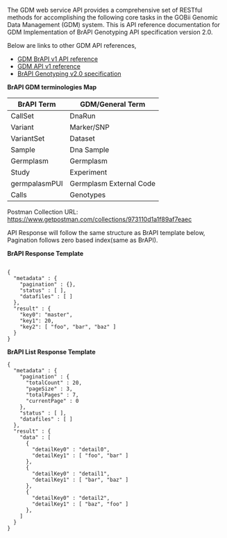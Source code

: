 The GDM web service API provides a comprehensive set of RESTful methods for accomplishing the following core tasks in the GOBii Genomic Data Management (GDM) system.
This is API reference documentation for GDM Implementation of BrAPI Genotyping API specification version 2.0.

Below are links to other GDM API references,

* [GDM BrAPI v1 API reference](https://gdm2.docs.apiary.io/reference/brapi)
* [GDM API v1 reference](https://gdm2.docs.apiary.io/)
* [BrAPI Genotyping v2.0 specification](https://brapigermplasm.docs.apiary.io/)

**BrAPI GDM terminologies Map**

BrAPI Term | GDM/General Term
-----------|------------------
CallSet    | DnaRun
Variant    | Marker/SNP
VariantSet | Dataset
Sample     | Dna Sample
Germplasm  | Germplasm
Study      | Experiment
germpalasmPUI | Germplasm External Code
Calls      | Genotypes

Postman Collection URL: https://www.getpostman.com/collections/973110d1a1f89af7eaec

API Response will follow the same structure as BrAPI template below,
Pagination follows zero based index(same as BrAPI).

<a name="brapiresponsetemplate">**BrAPI Response Template**</a>

```

{
  "metadata" : {
    "pagination" : {},
    "status" : [ ],
    "datafiles" : [ ]
  },
  "result" : {
    "key0": "master",
    "key1": 20,
    "key2": [ "foo", "bar", "baz" ]
  }
}

```

<a name="brapilistresponsetemplate">**BrAPI List Response Template**</a>

```
{
  "metadata" : {
    "pagination" : {
      "totalCount" : 20,
      "pageSize" : 3,
      "totalPages" : 7,
      "currentPage" : 0
    },
    "status" : [ ],
    "datafiles" : [ ]
  },
  "result" : {
    "data" : [ 
      {
        "detailKey0" : "detail0",
        "detailKey1" : [ "foo", "bar" ]
      }, 
      {
        "detailKey0" : "detail1",
        "detailKey1" : [ "bar", "baz" ]
      }, 
      {
        "detailKey0" : "detail2",
        "detailKey1" : [ "baz", "foo" ]
      },
    ]
  }
}

```

